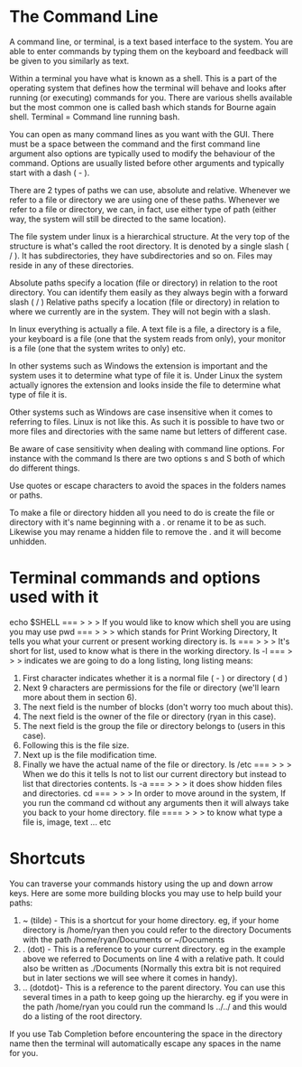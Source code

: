 # The Command Line

A command line, or terminal, is a text based interface to the system.
You are able to enter commands by typing them on the keyboard and feedback will be given to you similarly as text.

Within a terminal you have what is known as a shell. This is a part of the operating system that defines how the terminal will behave and looks after running (or executing) commands for you.
There are various shells available but the most common one is called bash which stands for Bourne again shell.
Terminal = Command line running bash.

You can open as many command lines as you want with the GUI. 
There must be a space between the command and the first command line argument also options are typically used to modify the behaviour of the command.
Options are usually listed before other arguments and typically start with a dash ( - ).

There are 2 types of paths we can use, absolute and relative. Whenever we refer to a file or directory we are using one of these paths. Whenever we refer to a file or directory, we can, in fact, use either type of path (either way, the system will still be directed to the same location).

The file system under linux is a hierarchical structure. At the very top of the structure is what's called the root directory. It is denoted by a single slash ( / ). It has subdirectories, they have subdirectories and so on. Files may reside in any of these directories.

Absolute paths specify a location (file or directory) in relation to the root directory. You can identify them easily as they always begin with a forward slash ( / )
Relative paths specify a location (file or directory) in relation to where we currently are in the system. They will not begin with a slash.

In linux everything is  actually  a file. A text file is a file, a directory is a file, your keyboard is a file (one that the system reads from only), your monitor is a file (one that the system writes to only) etc.

In other systems such as Windows the extension is important and the system uses it to determine what type of file it is. Under Linux the system actually ignores the extension and looks inside the file to determine what type of file it is.

Other systems such as Windows are case insensitive when it comes to referring to files. Linux is not like this. As such it is possible to have two or more files and directories with the same name but letters of different case.

Be aware of case sensitivity when dealing with command line options. For instance with the command ls there are two options s and S both of which do different things.

Use quotes or escape characters to avoid the spaces in the folders names or paths.

To make a file or directory hidden all you need to do is create the file or directory with it's name beginning with a . or rename it to be as such. Likewise you may rename a hidden file to remove the . and it will become unhidden.



#  Terminal commands and options used with it 

echo $SHELL  === > > > If you would like to know which shell you are using you may use
pwd === > > > which stands for Print Working Directory, It tells you what your current or present working directory is.
ls === > > > It's short for list, used to know what is there in the working directory.
ls -l === > > > indicates we are going to do a long listing, long listing means:

1. First character indicates whether it is a normal file ( - ) or directory ( d )
2. Next 9 characters are permissions for the file or directory (we'll learn more about them in section 6).
3. The next field is the number of blocks (don't worry too much about this).
4. The next field is the owner of the file or directory (ryan in this case).
5. The next field is the group the file or directory belongs to (users in this case).
6. Following this is the file size.
7. Next up is the file modification time.
8. Finally we have the actual name of the file or directory.
ls /etc === > > >  When we do this it tells ls not to list our current directory but instead to list that directories contents.
ls -a === > > > it does show hidden files and directories.
cd === > > > In order to move around in the system, If you run the command cd without any arguments then it will always take you back to your home directory.
file ==== > > > to know what type a file is, image, text ... etc 


# Shortcuts
You can traverse your commands history using the up and down arrow keys.
Here are some more building blocks you may use to help build your paths:
1. ~ (tilde) - This is a shortcut for your home directory. eg, if your home directory is /home/ryan then you 	could refer to the directory Documents with the path /home/ryan/Documents or ~/Documents
2. . (dot) - This is a reference to your current directory. eg in the example above we referred to Documents 	on line 4 with a relative path. It could also be written as ./Documents (Normally this extra bit is not 	required but in later sections we will see where it comes in handy).
3. .. (dotdot)- This is a reference to the parent directory. You can use this several times in a path to keep 	going up the hierarchy. eg if you were in the path /home/ryan you could run the command ls ../../ and this 	would do a listing of the root directory.

If you use Tab Completion before encountering the space in the directory name then the terminal will automatically escape any spaces in the name for you.




